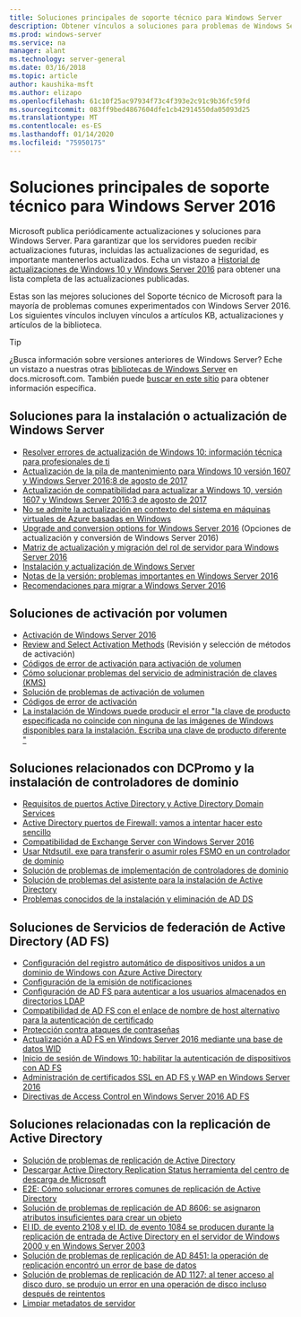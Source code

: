 ```yaml
---
title: Soluciones principales de soporte técnico para Windows Server
description: Obtener vínculos a soluciones para problemas de Windows Server
ms.prod: windows-server
ms.service: na
manager: alant
ms.technology: server-general
ms.date: 03/16/2018
ms.topic: article
author: kaushika-msft
ms.author: elizapo
ms.openlocfilehash: 61c10f25ac97934f73c4f393e2c91c9b36fc59fd
ms.sourcegitcommit: 083ff9bed4867604dfe1cb42914550da05093d25
ms.translationtype: MT
ms.contentlocale: es-ES
ms.lasthandoff: 01/14/2020
ms.locfileid: "75950175"
---
```

# <a name="top-support-solutions-for-windows-server-2016"></a>Soluciones principales de soporte técnico para Windows Server 2016

Microsoft publica periódicamente actualizaciones y soluciones para Windows Server. Para garantizar que los servidores pueden recibir actualizaciones futuras, incluidas las actualizaciones de seguridad, es importante mantenerlos actualizados. Echa un vistazo a [Historial de actualizaciones de Windows 10 y Windows Server 2016](https://support.microsoft.com/help/4000825/windows-10-windows-server-2016-update-history) para obtener una lista completa de las actualizaciones publicadas.

Estas son las mejores soluciones del Soporte técnico de Microsoft para la mayoría de problemas comunes experimentados con Windows Server 2016. Los siguientes vínculos incluyen vínculos a artículos KB, actualizaciones y artículos de la biblioteca.

>[!TIP]
> ¿Busca información sobre versiones anteriores de Windows Server? Eche un vistazo a nuestras otras [bibliotecas de Windows Server](/previous-versions/windows/) en docs.microsoft.com. También puede [buscar en este sitio](https://docs.microsoft.com/search/index?search=Windows+Server&dataSource=previousVersions) para obtener información específica.

## <a name="solutions-for-installing-or-upgrading-windows-server"></a>Soluciones para la instalación o actualización de Windows Server

- [Resolver errores de actualización de Windows 10: información técnica para profesionales de ti](https://docs.microsoft.com/windows/deployment/upgrade/resolve-windows-10-upgrade-errors)
- [Actualización de la pila de mantenimiento para Windows 10 versión 1607 y Windows Server 2016:8 de agosto de 2017](https://support.microsoft.com/help/4035631)
- [Actualización de compatibilidad para actualizar a Windows 10, versión 1607 y Windows Server 2016:3 de agosto de 2017](https://support.microsoft.com/help/4033524)
- [No se admite la actualización en contexto del sistema en máquinas virtuales de Azure basadas en Windows](https://support.microsoft.com/help/4014997)
- [Upgrade and conversion options for Windows Server 2016](../get-started/supported-upgrade-paths.md) (Opciones de actualización y conversión de Windows Server 2016)
- [Matriz de actualización y migración del rol de servidor para Windows Server 2016](../get-started/server-role-upgradeability-table.md)
- [Instalación y actualización de Windows Server](../get-started/installation-and-upgrade.md)
- [Notas de la versión: problemas importantes en Windows Server 2016](../get-started/windows-server-2016-ga-release-notes.md)
- [Recomendaciones para migrar a Windows Server 2016](../get-started/recommendations-moving-to-server2016.md)

## <a name="solutions-for-volume-activation"></a>Soluciones de activación por volumen
- [Activación de Windows Server 2016](../get-started/server-2016-activation.md)
- [Review and Select Activation Methods](https://technet.microsoft.com/library/jj134256(ws.11).aspx) (Revisión y selección de métodos de activación)
- [Códigos de error de activación para activación de volumen](https://technet.microsoft.com/library/dn502528.aspx)
- [Cómo solucionar problemas del servicio de administración de claves (KMS)](https://technet.microsoft.com/library/ee939272.aspx)
- [Solución de problemas de activación de volumen](https://technet.microsoft.com/library/ff793439.aspx)
- [Códigos de error de activación](https://technet.microsoft.com/library/ff793399.aspx)
- [La instalación de Windows puede producir el error "la clave de producto especificada no coincide con ninguna de las imágenes de Windows disponibles para la instalación. Escriba una clave de producto diferente "](https://support.microsoft.com/help/2796988/windows-8-or-windows-server-2012-installation-may-fail-with-error-mess)

## <a name="solutions-related-to-dcpromo-and-installing-domain-controllers"></a>Soluciones relacionados con DCPromo y la instalación de controladores de dominio
- [Requisitos de puertos Active Directory y Active Directory Domain Services](https://technet.microsoft.com/library/dd772723(v=ws.10).aspx)
- [Active Directory puertos de Firewall: vamos a intentar hacer esto sencillo](http://blogs.msmvps.com/acefekay/2011/11/01/active-directory-firewall-ports-let-s-try-to-make-this-simple/)
- [Compatibilidad de Exchange Server con Windows Server 2016](https://technet.microsoft.com/library/ff728623(v=exchg.150).aspx)
- [Usar Ntdsutil. exe para transferir o asumir roles FSMO en un controlador de dominio](https://support.microsoft.com/kb/255504)
- [Solución de problemas de implementación de controladores de dominio](../identity/ad-ds/deploy/troubleshooting-domain-controller-deployment.md)
- [Solución de problemas del asistente para la instalación de Active Directory](https://msdn.microsoft.com/library/bb727058.aspx)
- [Problemas conocidos de la instalación y eliminación de AD DS](https://technet.microsoft.com/library/cc754463(v=ws.10).aspx)

## <a name="solutions-for-active-directory-federation-services-ad-fs"></a>Soluciones de Servicios de federación de Active Directory (AD FS)
- [Configuración del registro automático de dispositivos unidos a un dominio de Windows con Azure Active Directory](/azure/active-directory/active-directory-conditional-access-automatic-device-registration-setup)
- [Configuración de la emisión de notificaciones](/azure/active-directory/device-management-hybrid-azuread-joined-devices-setup#step-2-setup-issuance-of-claims)
- [Configuración de AD FS para autenticar a los usuarios almacenados en directorios LDAP](../identity/ad-fs/operations/configure-ad-fs-to-authenticate-users-stored-in-ldap-directories.md)
- [Compatibilidad de AD FS con el enlace de nombre de host alternativo para la autenticación de certificado](../identity/ad-fs/operations/ad-fs-support-for-alternate-hostname-binding-for-certificate-authentication.md)
- [Protección contra ataques de contraseñas](https://blogs.technet.microsoft.com/tspring/2017/01/20/federated-to-microsoft-cloud-and-account-lockouts/)
- [Actualización a AD FS en Windows Server 2016 mediante una base de datos WID](../identity/ad-fs/deployment/upgrading-to-ad-fs-in-windows-server-2016.md)
- [Inicio de sesión de Windows 10: habilitar la autenticación de dispositivos con AD FS](../identity/ad-fs/operations/configure-device-based-conditional-access-on-premises.md)
- [Administración de certificados SSL en AD FS y WAP en Windows Server 2016](../identity/ad-fs/operations/manage-ssl-certificates-ad-fs-wap-2016.md)
- [Directivas de Access Control en Windows Server 2016 AD FS](../identity/ad-fs/operations/access-control-policies-in-ad-fs.md)

## <a name="solutions-related-to-active-directory-replication"></a>Soluciones relacionadas con la replicación de Active Directory

- [Solución de problemas de replicación de Active Directory](../identity/ad-ds/manage/troubleshoot/troubleshooting-active-directory-replication-problems.md)
- [Descargar Active Directory Replication Status herramienta del centro de descarga de Microsoft](https://www.microsoft.com/en-in/download/details.aspx?id=30005)
- [E2E: Cómo solucionar errores comunes de replicación de Active Directory](https://support.microsoft.com/kb/3108513)
- [Solución de problemas de replicación de AD 8606: se asignaron atributos insuficientes para crear un objeto](https://support.microsoft.com/kb/2028495)
- [El ID. de evento 2108 y el ID. de evento 1084 se producen durante la replicación de entrada de Active Directory en el servidor de Windows 2000 y en Windows Server 2003](https://support.microsoft.com/kb/837932)
- [Solución de problemas de replicación de AD 8451: la operación de replicación encontró un error de base de datos](https://support.microsoft.com/kb/2645996)
- [Solución de problemas de replicación de AD 1127: al tener acceso al disco duro, se produjo un error en una operación de disco incluso después de reintentos](https://support.microsoft.com/kb/2025726)
- [Limpiar metadatos de servidor](https://technet.microsoft.com/library/cc816907.aspx)